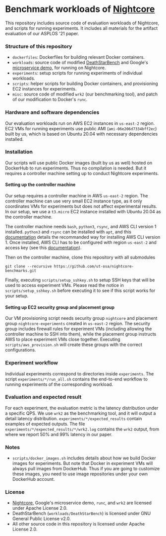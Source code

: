 Benchmark workloads of [Nightcore](https://github.com/ut-osa/nightcore)
==================================

This repository includes source code of evaluation workloads of Nightcore,
and scripts for running experiments.
It includes all materials for the artifact evaluation of our ASPLOS '21 paper.

### Structure of this repository ###

* `dockerfiles`: Dockerfiles for building relevant Docker containers.
* `workloads`: source code of modified [DeathStarBench](https://github.com/delimitrou/DeathStarBench)
and Google's [microservice demo](https://github.com/GoogleCloudPlatform/microservices-demo/tree/v0.1.5),
for running on Nightcore.
* `experiments`: setup scripts for running experiments of individual workloads.
* `scripts`: helper scripts for building Docker containers, and provisioning EC2 instances for experiments.
* `misc`: source code of modified `wrk2` (our benchmarking tool), and patch of our modification to Docker's `runc`.

### Hardware and software dependencies ###

Our evaluation workloads run on AWS EC2 instances in `us-east-2` region.
EC2 VMs for running experiments use public AMI (`ami-06e206d7334bff2ec`) built by us,
which is based on Ubuntu 20.04 with necessary dependencies installed.

### Installation ###

Our scripts will use public Docker images (built by us as well) hosted on DockerHub to run experiments.
Thus no compilation is needed. But it requires a controller machine setting up to conduct Nightcore experiments.

#### Setting up the controller machine ####

Our setup requires a controller machine in AWS `us-east-2` region.
The controller machine can use very small EC2 instance type,
as it only coordinates VMs for experiments but does not affect experimental results.
In our setup, we use a `t3.micro` EC2 instance installed with Ubuntu 20.04 as the
controller machine.

The controller machine needs `bash`, `python3`, `rsync`, and AWS CLI version 1 installed.
`python3` and `rsync` can be installed with `apt`,
and this [documentation](https://docs.aws.amazon.com/cli/latest/userguide/install-linux.html)
details the recommanded way for installing AWS CLI version 1.
Once installed, AWS CLI has to be configured with region `us-east-2` and access key
(see this [documentation](https://docs.aws.amazon.com/cli/latest/userguide/cli-configure-quickstart.html)).

Then on the controller machine, clone this repository with all submodules
```
git clone --recursive https://github.com/ut-osa/nightcore-benchmarks.git
```
Finally, executing `scripts/setup_sshkey.sh` to setup SSH keys that will be used to access experiment VMs.
Please read the notice in `scripts/setup_sshkey.sh` before executing it to see if this script works for your setup.

#### Setting up EC2 security group and placement group ####

Our VM provisioning script needs security group `nightcore` and placement group `nightcore-experiments` created in `us-east-2` region.
The security group includes firewall rules for experiment VMs (including allowing the controller machine to SSH into them),
while the placement group instructs AWS to place experiment VMs close together.
Executing `scripts/aws_provision.sh` will create these groups with the correct configurations.

### Experiment workflow ###

Individual experiments correspond to directories inside `experiments`.
The script `experiments/*/run_all.sh` contains the end-to-end workflow to running experiments of the corresponding workload.

### Evaluation and expected result ###

For each experiment, the evaluation metric is the latency distribution under a specific QPS.
We use `wrk2` as the benchmarking tool, and it will output a detail latency distribution.
`experiments/*/expected_results` contain examples of expected outputs.
The file `experiments/*/expected_results/*/wrk2.log` contains the `wrk2` output, from where we report 50% and 99% latency in our paper.

### Notes ###

* `scripts/docker_images.sh` includes details about how we build Docker images for experiments.
But note that Docker in experiment VMs will always pull images from DockerHub.
Thus if you are going to customize these images, you need to use image repositories under your own DockerHub account.

### License ###

* [Nightcore](https://github.com/ut-osa/nightcore), Google's microservice demo,
`runc`, and `wrk2` are licensed under Apache License 2.0.
* DeathStarBench (`workloads/DeathStarBench`) is licensed under GNU General Public License v2.0.
* All other source code in this repository is licensed under Apache License 2.0.

